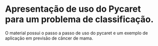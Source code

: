 # Apresentação de uso do Pycaret para um problema de classificação.
  O material possui o passo a passo de uso do pycaret e um exemplo de aplicação em previsão de câncer de mama.
